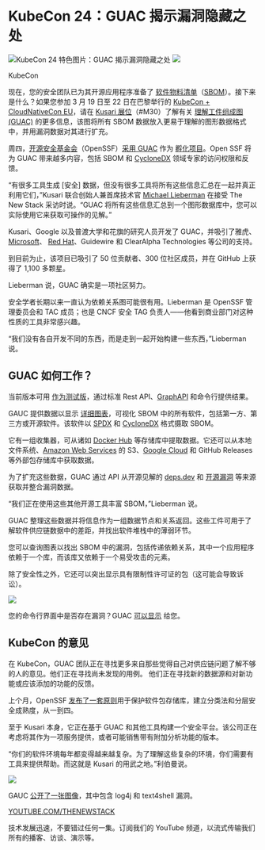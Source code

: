 # KubeCon 24：GUAC 揭示漏洞隐藏之处

![KubeCon 24 特色图片：GUAC 揭示漏洞隐藏之处](https://cdn.thenewstack.io/media/2024/03/df7a3bf0-guac-1024x696.png)
![](https://cdn.thenewstack.io/media/2024/03/8cbb2856-kubecon24-eu-300x206.jpg)

KubeCon

现在，您的安全团队已为其开源应用程序准备了 [软件物料清单](https://thenewstack.io/sboms-sboms-everywhere/)（[SBOM](https://thenewstack.io/a-good-sbom-is-hard-to-find/)）。接下来是什么？如果您参加 3 月 19 日至 22 日在巴黎举行的 [KubeCon + CloudNativeCon EU](https://events.linuxfoundation.org/kubecon-cloudnativecon-europe/)，请在 [Kusari 展位](https://www.kusari.dev/about)（#M30）了解有关 [理解工件组成图 (GUAC)](https://guac.sh/) 的更多信息，该图将所有 SBOM 数据放入更易于理解的图形数据格式中，并用漏洞数据对其进行扩充。

周四，[开源安全基金会](https://openssf.org/)（OpenSSF）[采用 GUAC](https://openssf.org/projects/guac/) 作为 [孵化项目](https://openssf.org/blog/2024/03/07/guac-joins-openssf-as-incubating-project/)。Open SSF 将为 GUAC 带来越多内容，包括 SBOM 和 [CycloneDX](https://cyclonedx.org/capabilities/vex/) 领域专家的访问权限和反馈。

“有很多工具生成 [安全] 数据，但没有很多工具将所有这些信息汇总在一起并真正利用它们，”Kusari 联合创始人兼首席技术官 [Michael Lieberman](https://www.linkedin.com/in/michael-lieberman-65786ba/) 在接受 The New Stack 采访时说。“GUAC 将所有这些信息汇总到一个图形数据库中，您可以实际使用它来获取可操作的见解。”

Kusari、Google 以及普渡大学和花旗的研究人员开发了 GUAC，并吸引了雅虎、 [Microsoft](https://news.microsoft.com/?utm_content=inline-mention)、 [Red Hat](https://www.openshift.com/try?utm_content=inline-mention)、Guidewire 和 ClearAlpha Technologies 等公司的支持。

到目前为止，该项目已吸引了 50 位贡献者、300 位社区成员，并在 GitHub 上获得了 1,100 多颗星。

Lieberman 说，GUAC 确实是一项社区努力。

安全学者长期以来一直认为依赖关系图可能很有用。Lieberman 是 OpenSSF 管理委员会和 TAC 成员；也是 CNCF 安全 TAG 负责人——他看到商业部门对这种性质的工具非常感兴趣。

“我们没有各自开发不同的东西，而是走到一起开始构建一些东西，”Lieberman 说。

## GUAC 如何工作？

当前版本可用 [作为测试版](https://docs.guac.sh/guac-use-cases/)，通过标准 Rest API、[GraphAPI](https://thenewstack.io/why-graphql-needs-an-open-federation-approach/) 和命令行提供结果。

GAUC 提供数据以显示 [详细图表](https://thenewstack.io/linkedins-real-time-graph-database-is-liquid/)，可视化 SBOM 中的所有软件，包括第一方、第三方或开源软件。该软件以 [SPDX](https://thenewstack.io/improving-open-source-supply-chain-transparency-with-spdx/) 和 [CycloneDX](https://thenewstack.io/2023-the-year-open-source-security-supply-chain-grew-up/) 格式摄取 SBOM。

它有一组收集器，可从诸如 [Docker Hub](https://thenewstack.io/docker-hub-limits-what-they-are-and-how-to-route-around-them/) 等存储库中提取数据。它还可以从本地文件系统、[Amazon Web Services](https://aws.amazon.com/?utm_content=inline-mention) 的 S3、[Google Cloud](https://cloud.withgoogle.com?utm_content=inline-mention) 和 GitHub Releases 等外部包存储库中获取数据。

为了扩充这些数据，GUAC 通过 API 从开源见解的 [deps.dev](https://deps.dev/) 和 [开源漏洞](https://osv.dev/) 等来源获取并整合漏洞数据。

“我们正在使用这些其他开源工具丰富 SBOM，”Lieberman 说。

GUAC 整理这些数据并将信息作为一组数据节点和关系返回。这些工件可用于了解软件供应链数据中的差距，并找出软件堆栈中的薄弱环节。

您可以查询图表以找出 SBOM 中的漏洞，包括传递依赖关系，其中一个应用程序依赖于一个库，而该库又依赖于一个易受攻击的元素。

除了安全性之外，它还可以突出显示具有限制性许可证的包（这可能会导致诉讼）。

![](https://cdn.thenewstack.io/media/2024/03/5a1d2c94-expandviewvisualization.png)

您的命令行界面中是否存在漏洞？GUAC [可以显示](https://docs.guac.sh/querying-via-cli/) 给您。

## KubeCon 的意见

在 KubeCon，GUAC 团队正在寻找更多来自那些觉得自己对供应链问题了解不够的人的意见。他们正在寻找尚未发现的用例。
他们正在寻找新的数据源和对新功能或应该添加的功能的反馈。

上个月，OpenSSF [发布了一套原则](https://repos.openssf.org/principles-for-package-repository-security)用于保护软件包存储库，建立分类法和分层安全成熟度，从一到四。

至于 Kusari 本身，它正在基于 GUAC 和其他工具构建一个安全平台。该公司正在考虑将其作为一项服务提供，或者可能销售带有附加分析功能的版本。

“你们的软件环境每年都变得越来越复杂。为了理解这些复杂的环境，你们需要有工具来提供帮助。而这就是 Kusari 的用武之地。”利伯曼说。

![](https://cdn.thenewstack.io/media/2024/03/588996aa-cliimage.png)

GAUC [公开了一张图像](https://docs.guac.sh/querying-via-cli/)，其中包含 log4j 和 text4shell 漏洞。

[YOUTUBE.COM/THENEWSTACK](https://youtube.com/thenewstack?sub_confirmation=1)

技术发展迅速，不要错过任何一集。订阅我们的 YouTube 频道，以流式传输我们所有的播客、访谈、演示等。